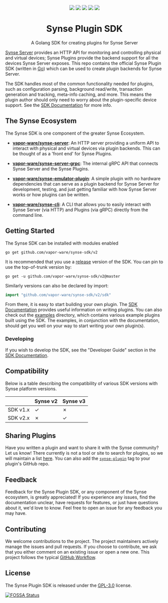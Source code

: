<p align="center">
    <a href="https://github.com/vapor-ware/synse-sdk/workflows/build-test/badge.svg"><img src="https://github.com/vapor-ware/synse-sdk/workflows/build-test/badge.svg" /></a>
    <a href="https://codecov.io/gh/vapor-ware/synse-sdk"><img src="https://codecov.io/gh/vapor-ware/synse-sdk/branch/master/graph/badge.svg?token=K9qxpN6AE2" /></a>
<a href="https://app.fossa.io/projects/git%2Bgithub.com%2Fvapor-ware%2Fsynse-sdk?ref=badge_shield" alt="FOSSA Status"><img src="https://app.fossa.io/api/projects/git%2Bgithub.com%2Fvapor-ware%2Fsynse-sdk.svg?type=shield"/></a>
    <a href="https://godoc.org/github.com/vapor-ware/synse-sdk/sdk"><img src="https://godoc.org/github.com/vapor-ware/synse-sdk/sdk?status.svg"></a>
    <a href="https://goreportcard.com/report/github.com/vapor-ware/synse-sdk"><img src="https://goreportcard.com/badge/github.com/vapor-ware/synse-sdk"></a>

<h1 align="center">Synse Plugin SDK</h1>
</p>

<p align="center">A Golang SDK for creating plugins for Synse Server</p>

[Synse Server][synse-server] provides an HTTP API for monitoring and controlling physical
and virtual devices; Synse Plugins provide the backend support for all the devices Synse
Server exposes. This repo contains the official Synse Plugin SDK (written in [Go][go-install])
which can be used to create plugin backends for Synse Server.

The SDK handles most of the common functionality needed for plugins, such as configuration
parsing, background read/write, transaction generation and tracking, meta-info caching, and more.
This means the plugin author should only need to worry about the plugin-specific device support.
See the [SDK Documentation][sdk-docs] for more info.

## The Synse Ecosystem

The Synse SDK is one component of the greater Synse Ecosystem.

- [**vapor-ware/synse-server**][synse-server]: An HTTP server providing a uniform API to interact
  with physical and virtual devices via plugin backends. This can be thought of as a 'front end'
  for Synse Plugins.

- [**vapor-ware/synse-server-grpc**][synse-grpc]: The internal gRPC API that connects Synse
  Server and the Synse Plugins.

- [**vapor-ware/synse-emulator-plugin**][synse-emulator]: A simple plugin with no hardware
  dependencies that can serve as a plugin backend for Synse Server for development,
  testing, and just getting familiar with how Synse Server works or how plugins can be
  written.

- [**vapor-ware/synse-cli**][synse-cli]: A CLI that allows you to easily interact with
  Synse Server (via HTTP) and Plugins (via gRPC) directly from the command line.

## Getting Started

The Synse SDK can be installed with modules enabled

```
go get github.com/vapor-ware/synse-sdk/v2
```

It is recommended that you use a [release][releases] version of the SDK. You can pin
to use the top-of-trunk version by:

```
go get -u github.com/vapor-ware/synse-sdk/v2@master
```

Similarly versions can also be declared by import:

```go
import "github.com/vapor-ware/synse-sdk/v2/sdk"
```

From there, it is easy to start building your own plugin. The [SDK Documentation][sdk-docs]
provides useful information on writing plugins. You can also check out the [examples](examples)
directory, which contains various example plugins built using the SDK. The examples, in conjunction
with the documentation, should get you well on your way to start writing your own plugin(s).

### Developing

If you wish to develop the SDK, see the "Developer Guide" section in the [SDK Documentation][sdk-docs].

## Compatibility

Below is a table describing the compatibility of various SDK versions with Synse platform versions.

|          | Synse v2 | Synse v3 |
| -------- | -------- | -------- |
| SDK v1.x | ✓        | ✗        |
| SDK v2.x | ✗        | ✓        |

## Sharing Plugins

Have you written a plugin and want to share it with the Synse community? Let us know!
There currently is not a tool or site to search for plugins, so we will maintain a list
[here](https://synse.readthedocs.io/en/latest/plugins/). You can also add the [`synse-plugin`][synse-plugin-tag]
tag to your plugin's GitHub repo.

## Feedback

Feedback for the Synse Plugin SDK, or any component of the Synse ecosystem, is greatly appreciated!
If you experience any issues, find the documentation unclear, have requests for features,
or just have questions about it, we'd love to know. Feel free to open an issue for any
feedback you may have.

## Contributing

We welcome contributions to the project. The project maintainers actively manage the issues
and pull requests. If you choose to contribute, we ask that you either comment on an existing
issue or open a new one. This project follows the typical [GitHub Workflow][gh-workflow].

## License

The Synse Plugin SDK is released under the [GPL-3.0](LICENSE) license.

[![FOSSA Status](https://app.fossa.io/api/projects/git%2Bgithub.com%2Fvapor-ware%2Fsynse-sdk.svg?type=large)](https://app.fossa.io/projects/git%2Bgithub.com%2Fvapor-ware%2Fsynse-sdk?ref=badge_large)

[go-install]: https://golang.org/doc/install
[releases]: https://github.com/vapor-ware/synse-sdk/releases
[sdk-docs]: https://synse.readthedocs.io/en/latest/sdk/intro/
[synse-server]: https://github.com/vapor-ware/synse-server
[synse-cli]: https://github.com/vapor-ware/synse-cli
[synse-emulator]: https://github.com/vapor-ware/synse-emulator-plugin
[synse-graphql]: https://github.com/vapor-ware/synse-graphql
[synse-grpc]: https://github.com/vapor-ware/synse-server-grpc
[gh-workflow]: https://guides.github.com/introduction/flow/
[synse-plugin-tag]: https://github.com/topics/synse-plugin

